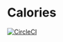 # Calories
[![CircleCI](https://circleci.com/gh/jameswillock/calories.svg?style=svg)](https://circleci.com/gh/jameswillock/calories)
